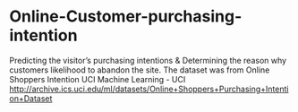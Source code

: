 # Online-Customer-purchasing-intention
Predicting the visitor’s purchasing intentions &amp; Determining the reason why customers likelihood to abandon the site.
The dataset was from Online Shoppers Intention UCI Machine Learning - UCI http://archive.ics.uci.edu/ml/datasets/Online+Shoppers+Purchasing+Intention+Dataset
